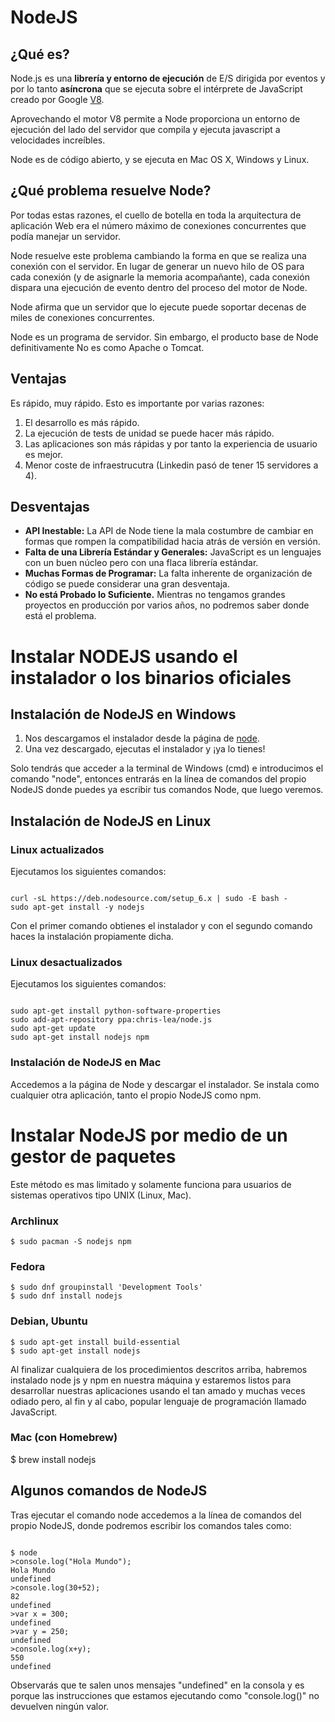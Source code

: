 # NodeJS

## ¿Qué es?

Node.js es una **librería y entorno de ejecución** de E/S dirigida por eventos y por lo tanto **asíncrona** que se ejecuta sobre el intérprete de JavaScript creado por Google [V8](http://code.google.com/p/v8/).

Aprovechando el motor V8 permite a Node proporciona un entorno de ejecución del lado del servidor que compila y ejecuta javascript a velocidades increíbles.

Node es de código abierto, y se ejecuta en Mac OS X, Windows y Linux.

## ¿Qué problema resuelve Node?

Por todas estas razones, el cuello de botella en toda la arquitectura de aplicación Web era el número máximo de conexiones concurrentes que podía manejar un servidor.

Node resuelve este problema cambiando la forma en que se realiza una conexión con el servidor. En lugar de generar un nuevo hilo de OS para cada conexión (y de asignarle la memoria acompañante), cada conexión dispara una ejecución de evento dentro del proceso del motor de Node.

Node afirma que un servidor que lo ejecute puede soportar decenas de miles de conexiones concurrentes.

Node es un programa de servidor. Sin embargo, el producto base de Node definitivamente No es como Apache o Tomcat.

## Ventajas

Es rápido, muy rápido. Esto es importante por varias razones:

1. El desarrollo es más rápido.
2. La ejecución de tests de unidad se puede hacer más rápido.
3. Las aplicaciones son más rápidas y por tanto la experiencia de usuario es mejor.
4. Menor coste de infraestrucutra (Linkedin pasó de tener 15 servidores a 4).

## Desventajas

* **API Inestable:**  La API de Node tiene la mala costumbre de cambiar en formas que rompen la compatibilidad hacia atrás de versión en versión.
* **Falta de una Librería Estándar y Generales:** JavaScript es un lenguajes con un buen núcleo pero con una flaca librería estándar.
* **Muchas Formas de Programar:** La falta inherente de organización de código se puede considerar una gran desventaja.
* **No está Probado lo Suficiente.** Mientras no tengamos grandes proyectos en producción por varios años, no podremos saber donde está el problema.

# Instalar NODEJS usando el instalador o los binarios oficiales

## Instalación de NodeJS en Windows

1. Nos descargamos el instalador desde la página de [node]("https://nodejs.org/es/").
2. Una vez descargado, ejecutas el instalador y ¡ya lo tienes!

Solo tendrás que acceder a la terminal de Windows (cmd) e introducimos el comando "node", entonces entrarás en la línea de comandos del propio NodeJS donde puedes ya escribir tus comandos Node, que luego veremos.

## Instalación de NodeJS en Linux

### Linux actualizados
Ejecutamos los siguientes comandos:

```

curl -sL https://deb.nodesource.com/setup_6.x | sudo -E bash -
sudo apt-get install -y nodejs

```

Con el primer comando obtienes el instalador y con el segundo comando haces la instalación propiamente dicha.

### Linux desactualizados

Ejecutamos los siguientes comandos:

```

sudo apt-get install python-software-properties
sudo add-apt-repository ppa:chris-lea/node.js
sudo apt-get update
sudo apt-get install nodejs npm

```

### Instalación de NodeJS en Mac

Accedemos a la página de Node y descargar el instalador. Se instala como cualquier otra aplicación, tanto el propio NodeJS como npm.

# Instalar NodeJS por medio de un gestor de paquetes

Este método es mas limitado y solamente funciona para usuarios de sistemas operativos tipo UNIX (Linux, Mac).

### Archlinux
```
$ sudo pacman -S nodejs npm
```

### Fedora
```
$ sudo dnf groupinstall 'Development Tools'
$ sudo dnf install nodejs
```
### Debian, Ubuntu
```
$ sudo apt-get install build-essential
$ sudo apt-get install nodejs
```

Al finalizar cualquiera de los procedimientos descritos arriba, habremos instalado node js y npm en nuestra máquina y estaremos listos para desarrollar nuestras aplicaciones usando el tan amado y muchas veces odiado pero, al fin y al cabo, popular lenguaje de programación llamado JavaScript.

### Mac (con Homebrew)
$ brew install nodejs

## Algunos comandos de NodeJS

Tras ejecutar el comando node accedemos a la línea de comandos del propio NodeJS, donde podremos escribir los comandos tales como:

```

$ node
>console.log("Hola Mundo");
Hola Mundo
undefined
>console.log(30+52);
82
undefined
>var x = 300;
undefined
>var y = 250;
undefined
>console.log(x+y);
550
undefined

```

Observarás que te salen unos mensajes "undefined" en la consola y es porque las instrucciones que estamos ejecutando como "console.log()" no devuelven ningún valor.